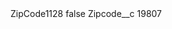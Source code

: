 <?xml version="1.0" encoding="UTF-8"?>
<CustomMetadata xmlns="http://soap.sforce.com/2006/04/metadata" xmlns:xsi="http://www.w3.org/2001/XMLSchema-instance" xmlns:xsd="http://www.w3.org/2001/XMLSchema">
    <label>ZipCode1128</label>
    <protected>false</protected>
    <values>
        <field>Zipcode__c</field>
        <value xsi:type="xsd:string">19807</value>
    </values>
</CustomMetadata>

